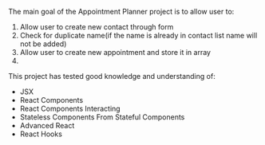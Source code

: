 The main goal of the Appointment Planner project is to allow user to:

 1. Allow user to create new contact through form
 2. Check for duplicate name(if the name is already in contact list name will not be added)
 3. Allow user to create new appointment and store it in array
 4. 


This project has tested good knowledge and understanding of:

 - JSX
 - React Components
 - React Components Interacting
 - Stateless Components From Stateful Components
 - Advanced React
 - React Hooks